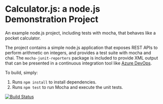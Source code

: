 Calculator.js: a node.js Demonstration Project
==============================================
An example node.js project, including tests with mocha, that behaves like
a pocket calculator.

The project contains a simple node.js application that exposes REST APIs
to perform arithmetic on integers, and provides a test suite with mocha
and chai.  The `mocha-junit-reporters` package is included to provide XML
output that can be presented in a continuous integration tool like
[Azure DevOps](https://azure.com/devops).

To build, simply:

1. Runs `npm install` to install dependencies.
2. Runs `npm test` to run Mocha and execute the unit tests.


[![Build Status](https://dev.azure.com/radhakolarkar55/Integrating%20External%20Source%20Control%20with%20Azure%20Pipelines/_apis/build/status%2Fveduk25.calculator?branchName=master)](https://dev.azure.com/radhakolarkar55/Integrating%20External%20Source%20Control%20with%20Azure%20Pipelines/_build/latest?definitionId=12&branchName=master)
